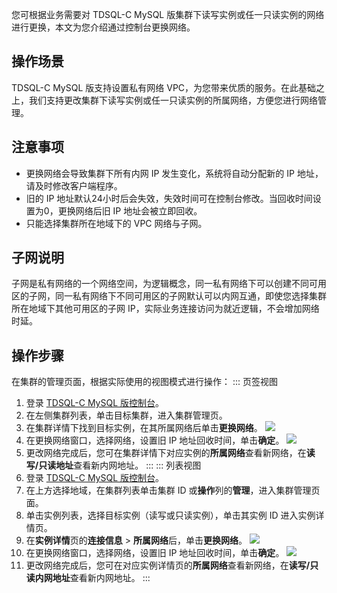 您可根据业务需要对 TDSQL-C MySQL 版集群下读写实例或任一只读实例的网络进行更换，本文为您介绍通过控制台更换网络。

## 操作场景
TDSQL-C MySQL 版支持设置私有网络 VPC，为您带来优质的服务。在此基础之上，我们支持更改集群下读写实例或任一只读实例的所属网络，方便您进行网络管理。

## 注意事项
- 更换网络会导致集群下所有内网 IP 发生变化，系统将自动分配新的 IP 地址，请及时修改客户端程序。
- 旧的 IP 地址默认24小时后会失效，失效时间可在控制台修改。当回收时间设置为0，更换网络后旧 IP 地址会被立即回收。
- 只能选择集群所在地域下的 VPC 网络与子网。

## 子网说明
子网是私有网络的一个网络空间，为逻辑概念，同一私有网络下可以创建不同可用区的子网，同一私有网络下不同可用区的子网默认可以内网互通，即使您选择集群所在地域下其他可用区的子网 IP，实际业务连接访问为就近逻辑，不会增加网络时延。

## 操作步骤
在集群的管理页面，根据实际使用的视图模式进行操作：
<dx-tabs>
::: 页签视图
1. 登录 [TDSQL-C MySQL 版控制台](https://console.cloud.tencent.com/cynosdb)。
2. 在左侧集群列表，单击目标集群，进入集群管理页。
3. 在集群详情下找到目标实例，在其所属网络后单击**更换网络**。
![](https://qcloudimg.tencent-cloud.cn/raw/08c519dc8664af4b64710479a1ce7df5.png)
4. 在更换网络窗口，选择网络，设置旧 IP 地址回收时间，单击**确定**。
![](https://qcloudimg.tencent-cloud.cn/raw/be7d52174923e4c5859b75211acf1fb2.png)
5. 更改网络完成后，您可在集群详情下对应实例的**所属网络**查看新网络，在**读写/只读地址**查看新内网地址。
:::
::: 列表视图
1. 登录 [TDSQL-C MySQL 版控制台](https://console.cloud.tencent.com/cynosdb)。
2. 在上方选择地域，在集群列表单击集群 ID 或**操作**列的**管理**，进入集群管理页面。
3. 单击实例列表，选择目标实例（读写或只读实例），单击其实例 ID 进入实例详情页。
4. 在**实例详情**页的**连接信息** > **所属网络**后，单击**更换网络**。
![](https://qcloudimg.tencent-cloud.cn/raw/a01047c64f23fea72168209bfeabfc54.png)
5. 在更换网络窗口，选择网络，设置旧 IP 地址回收时间，单击**确定**。
![](https://qcloudimg.tencent-cloud.cn/raw/be7d52174923e4c5859b75211acf1fb2.png)
6. 更改网络完成后，您可在对应实例详情页的**所属网络**查看新网络，在**读写/只读内网地址**查看新内网地址。
:::
</dx-tabs>

